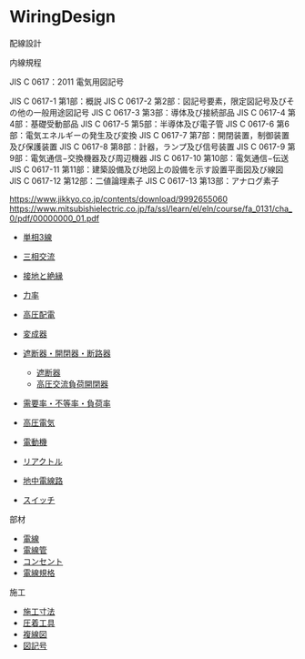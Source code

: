 # WiringDesign
配線設計

内線規程


JIS C 0617：2011 電気用図記号

JIS C 0617-1 第1部：概説 
JIS C 0617-2 第2部：図記号要素，限定図記号及びその他の一般用途図記号 
JIS C 0617-3 第3部：導体及び接続部品 
JIS C 0617-4 第4部：基礎受動部品 
JIS C 0617-5 第5部：半導体及び電子管 
JIS C 0617-6 第6部：電気エネルギーの発生及び変換 
JIS C 0617-7 第7部：開閉装置，制御装置及び保護装置 
JIS C 0617-8 第8部：計器，ランプ及び信号装置 
JIS C 0617-9 第9部：電気通信−交換機器及び周辺機器 
JIS C 0617-10 第10部：電気通信−伝送 
JIS C 0617-11 第11部：建築設備及び地図上の設備を示す設置平面図及び線図 
JIS C 0617-12 第12部：二値論理素子 
JIS C 0617-13 第13部：アナログ素子 

https://www.jikkyo.co.jp/contents/download/9992655060
https://www.mitsubishielectric.co.jp/fa/ssl/learn/el/eln/course/fa_0131/cha_0/pdf/00000000_01.pdf

- [単相3線](1-Phase3-WireAC.md)
- [三相交流](3-PhaseAC.md)
- [接地と絶縁](GroundingAndIsolation.md)
- [力率](PowerFactor.md)
- [高圧配電](HighVoltageDistribution.md)
- [変成器](VoltageCurrentTransfomer.md)
- [遮断器・開閉器・断路器](BreakerSwitchDisconnect.md)
  - [遮断器](CircuitBreaker.md)
  - [高圧交流負荷開閉器](LoadBreakSwitch.md)
- [需要率・不等率・負荷率](DemandFactor.md)
- [高圧電気](HighVoltage.md)
- [電動機](Motor.md)
- [リアクトル](Reactor.md)

- [地中電線路](UndergroundPowerLines.md)
- [スイッチ](Switch.md)

部材
- [電線](Wire.md)
- [電線管](ElectricalConduit.md)
- [コンセント](Receptacle.md)
- [電線規格](SQ_AWG.md)

施工
- [施工寸法](ConstructionDimensions.md)
- [圧着工具](Crimper.md)
- [複線図](MultiConnectionDiagram.md)
- [図記号](./ElectricSymbol/ReadMe.md)



